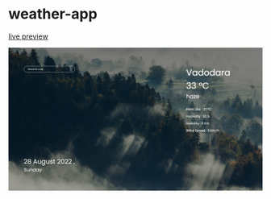 # weather-app
[live preview](https://meetmepatel.github.io/weather-app/)

<img src="./dist/assets/readme.png">